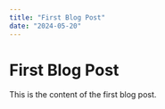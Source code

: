 ```yaml
---
title: "First Blog Post"
date: "2024-05-20"
---
```


# First Blog Post

This is the content of the first blog post.